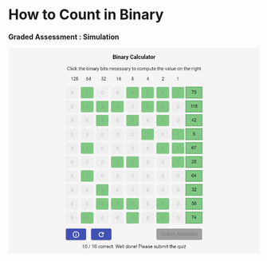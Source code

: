 # How to Count in Binary

**Graded Assessment : Simulation**

<p align="center">
  <img src="../Assets/Binary_Calculator.png" alt="Binary Calculator" />
</p>